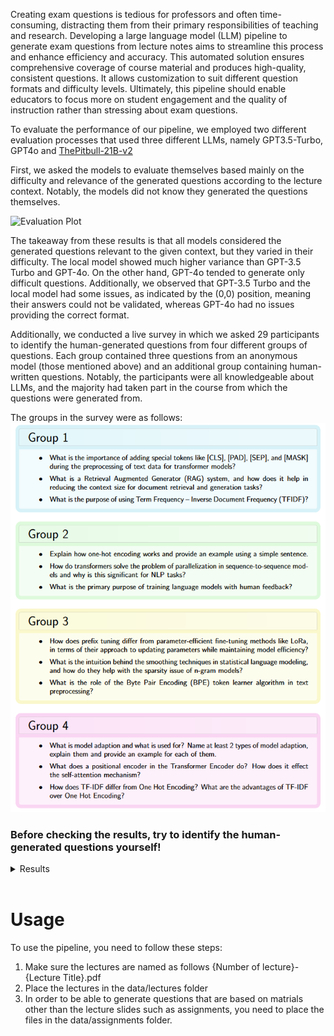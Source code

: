 Creating exam questions is tedious for professors and often time-consuming, distracting them from their primary responsibilities of teaching and research. Developing a large language model (LLM) pipeline to generate exam questions from lecture notes aims to streamline this process and enhance efficiency and accuracy. This automated solution ensures comprehensive coverage of course material and produces high-quality, consistent questions. It allows customization to suit different question formats and difficulty levels. Ultimately, this pipeline should enable educators to focus more on student engagement and the quality of instruction rather than stressing about exam questions.

To evaluate the performance of our pipeline, we employed two different evaluation processes that used three different LLMs, namely GPT3.5-Turbo, GPT4o and [ThePitbull-21B-v2](https://huggingface.co/fblgit/UNA-ThePitbull-21.4B-v2)

First, we asked the models to evaluate themselves based mainly on the difficulty and relevance of the generated questions according to the lecture context. Notably, the models did not know they generated the questions themselves.

![Evaluation Plot](https://github.com/MohammadSakhnini/nlp_project/blob/main/poster/figures/eval_plot.png?raw=true)

The takeaway from these results is that all models considered the generated questions relevant to the given context, but they varied in their difficulty. The local model showed much higher variance than GPT-3.5 Turbo and GPT-4o. On the other hand, GPT-4o tended to generate only difficult questions. Additionally, we observed that GPT-3.5 Turbo and the local model had some issues, as indicated by the (0,0) position, meaning their answers could not be validated, whereas GPT-4o had no issues providing the correct format.

Additionally, we conducted a live survey in which we asked 29 participants to identify the human-generated questions from four different groups of questions. Each group contained three questions from an anonymous model (those mentioned above) and an additional group containing human-written questions. Notably, the participants were all knowledgeable about LLMs, and the majority had taken part in the course from which the questions were generated from.

The groups in the survey were as follows:
![Alt text](https://github.com/MohammadSakhnini/Lecture2Exam/blob/main/poster/figures/questions.png?raw=true)

### Before checking the results, try to identify the human-generated questions yourself!

<details>
  <summary>Results</summary>

<br>

| Group 1 (Local) 	| Group 2 (GPT4o) 	| Group 3 (GPT3.5T) 	| Group 4 (Human) 	|
|:---------------:	|:---------------:	|:-----------------:	|:---------------:	|
|        4        	|        9        	|         4         	|        12       	|

Based on the results we see that the LLMs have recived 58% of the votes, while the human questions have recived 42% of the votes. This shows that the LLMs are able to generate questions that are similar to human generated questions.

 The human group received the most votes, followed by the GPT-4o group. The local model and GPT-3.5 Turbo received the least votes. After the participants completed the survey, we asked them to reason why they chose the group they did. The most common reason for choosing group 4 was that the questions were more "human-like" and that it contained a typo. 

</details>
<br>

# Usage
To use the pipeline, you need to follow these steps:

1. Make sure the lectures are named as follows {Number of lecture}-{Lecture Title}.pdf
2. Place the lectures in the data/lectures folder
3. In order to be able to generate questions that are based on matrials other than the lecture slides such as assignments, you need to place the files in the data/assignments folder.